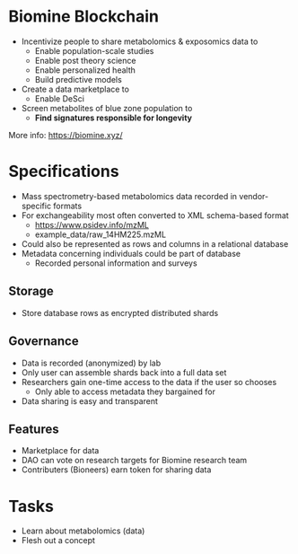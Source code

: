 # Biomine Blockchain
- Incentivize people to share metabolomics & exposomics data to
  - Enable population-scale studies 
  - Enable post theory science
  - Enable personalized health
  - Build predictive models
- Create a data marketplace to 
  - Enable DeSci
- Screen metabolites of blue zone population to
  - **Find signatures responsible for longevity** 

More info: https://biomine.xyz/

# Specifications
- Mass spectrometry-based metabolomics data recorded in vendor-specific formats
- For exchangeability most often converted to XML schema-based format 
  - https://www.psidev.info/mzML
  - example_data/raw_14HM225.mzML
- Could also be represented as rows and columns in a relational database
- Metadata concerning individuals could be part of database 
  - Recorded personal information and surveys

## Storage
- Store database rows as encrypted distributed shards 

## Governance
- Data is recorded (anonymized) by lab 
- Only user can assemble shards back into a full data set 
- Researchers gain one-time access to the data if the user so chooses
  - Only able to access metadata they bargained for 
- Data sharing is easy and transparent

## Features
- Marketplace for data
- DAO can vote on research targets for Biomine research team
- Contributers (Bioneers) earn token for sharing data

# Tasks
- Learn about metabolomics (data)
- Flesh out a concept 